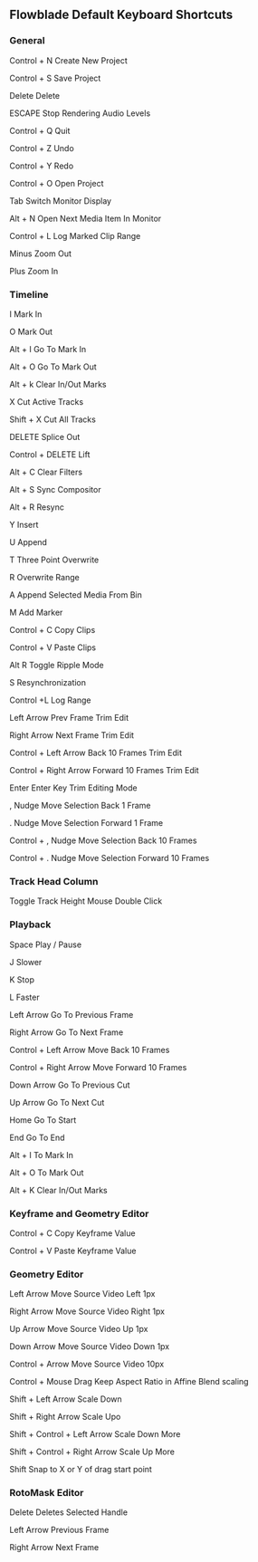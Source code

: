 ## Flowblade Default Keyboard Shortcuts

### General

Control + N 				Create New Project

Control + S 				Save Project

Delete					Delete

ESCAPE 					Stop Rendering Audio Levels

Control + Q 				Quit

Control + Z 				Undo

Control + Y 				Redo

Control + O 				Open Project

Tab					Switch Monitor Display

Alt + N					Open Next Media Item In Monitor

Control + L 				Log Marked Clip Range

Minus 					Zoom Out

Plus 					Zoom In

### Timeline

I					Mark In

O					Mark Out

Alt + I 				Go To Mark In

Alt + O					Go To Mark Out

Alt + k 				Clear In/Out Marks

X					Cut Active Tracks

Shift + X				Cut All Tracks

DELETE 					Splice Out

Control + DELETE 			Lift

Alt + C 				Clear Filters

Alt + S 				Sync Compositor

Alt + R 				Resync

Y					Insert

U					Append

T					Three Point Overwrite

R 					Overwrite Range

A 					Append Selected Media From Bin

M					Add Marker

Control + C 				Copy Clips

Control + V 				Paste Clips

Alt R					Toggle Ripple Mode

S					Resynchronization

Control +L 				Log Range

Left Arrow 				Prev Frame Trim Edit

Right Arrow 				Next Frame Trim Edit

Control + Left Arrow 			Back 10 Frames Trim Edit

Control + Right Arrow 			Forward 10 Frames Trim Edit

Enter					Enter Key Trim Editing Mode

,					Nudge Move Selection Back 1 Frame

.					Nudge Move Selection Forward 1 Frame

Control + ,				Nudge Move Selection Back 10 Frames

Control + .				Nudge Move Selection Forward 10 Frames

### Track Head Column

Toggle Track Height			Mouse Double Click

### Playback
    
Space					Play / Pause

J 					Slower

K					Stop

L 					Faster

Left Arrow				Go To Previous Frame

Right Arrow				Go To Next Frame

Control + Left Arrow			Move Back 10 Frames

Control + Right Arrow			Move Forward 10 Frames

Down Arrow				Go To Previous Cut

Up Arrow				Go To Next Cut

Home					Go To Start

End					Go To End

Alt + I					To Mark In

Alt + O					To Mark Out

Alt + K					Clear In/Out Marks

### Keyframe and Geometry Editor

Control + C				Copy Keyframe Value

Control + V				Paste Keyframe Value

### Geometry Editor

Left Arrow 				Move Source Video Left 1px

Right Arrow 				Move Source Video Right 1px

Up Arrow Move 				Source Video Up 1px

Down Arrow 				Move Source Video Down 1px

Control + Arrow 			Move Source Video 10px

Control + Mouse 			Drag Keep Aspect Ratio in Affine Blend scaling

Shift + Left 				Arrow Scale Down

Shift + Right 				Arrow Scale Upo

Shift + Control + Left Arrow 		Scale Down More

Shift + Control + Right Arrow 		Scale Up More

Shift					Snap to X or Y of drag start point

### RotoMask Editor

Delete					Deletes Selected Handle

Left Arrow				Previous Frame

Right Arrow 				Next Frame



